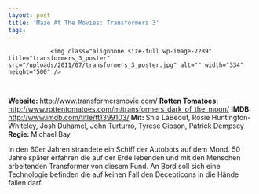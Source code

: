```yaml
---
layout: post
title: 'Maze At The Movies: Transformers 3'
tags:
---
```



                <img class="alignnone size-full wp-image-7289" title="transformers_3_poster" src="/uploads/2011/07/transformers_3_poster.jpg" alt="" width="334" height="500" />
<img class="alignnone size-full wp-image-5898" title="movie_review_3stars" src="/uploads/2010/02/movie_review_4stars.png" alt="" width="75" height="15" />
<p><strong> Website: </strong><a href="http://www.transformersmovie.com/"><a href="http://www.transformersmovie.com/">http://www.transformersmovie.com/</a></a>
<strong>Rotten Tomatoes: </strong><a href="http://www.rottentomatoes.com/m/transformers_dark_of_the_moon/"><a href="http://www.rottentomatoes.com/m/transformers_dark_of_the_moon/">http://www.rottentomatoes.com/m/transformers_dark_of_the_moon/</a></a>
<strong>IMDB: </strong><a href="http://www.imdb.com/title/tt1399103/"><a href="http://www.imdb.com/title/tt1399103/">http://www.imdb.com/title/tt1399103/</a></a>
<strong>Mit: </strong>Shia LaBeouf, Rosie Huntington-Whiteley, Josh Duhamel, John Turturro, Tyrese Gibson, Patrick Dempsey
<strong>Regie: </strong>Michael Bay</p>
<p>In den 60er Jahren strandete ein Schiff der Autobots auf dem Mond. 50 Jahre später erfahren die auf der Erde lebenden und mit den Menschen arbeitenden Transformer von diesem Fund. An Bord soll sich eine Technologie befinden die auf keinen Fall den Decepticons in die Hände fallen darf.</p>
